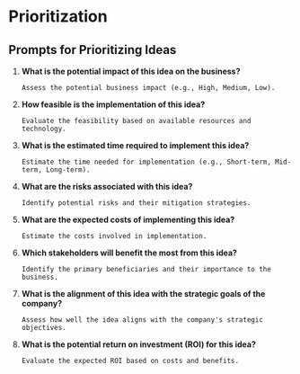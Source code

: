# Prioritization

## Prompts for Prioritizing Ideas

1. **What is the potential impact of this idea on the business?**
   ```
   Assess the potential business impact (e.g., High, Medium, Low).
   ```

2. **How feasible is the implementation of this idea?**
   ```
   Evaluate the feasibility based on available resources and technology.
   ```

3. **What is the estimated time required to implement this idea?**
   ```
   Estimate the time needed for implementation (e.g., Short-term, Mid-term, Long-term).
   ```

4. **What are the risks associated with this idea?**
   ```
   Identify potential risks and their mitigation strategies.
   ```

5. **What are the expected costs of implementing this idea?**
   ```
   Estimate the costs involved in implementation.
   ```

6. **Which stakeholders will benefit the most from this idea?**
   ```
   Identify the primary beneficiaries and their importance to the business.
   ```

7. **What is the alignment of this idea with the strategic goals of the company?**
   ```
   Assess how well the idea aligns with the company's strategic objectives.
   ```

8. **What is the potential return on investment (ROI) for this idea?**
   ```
   Evaluate the expected ROI based on costs and benefits.
   ```
